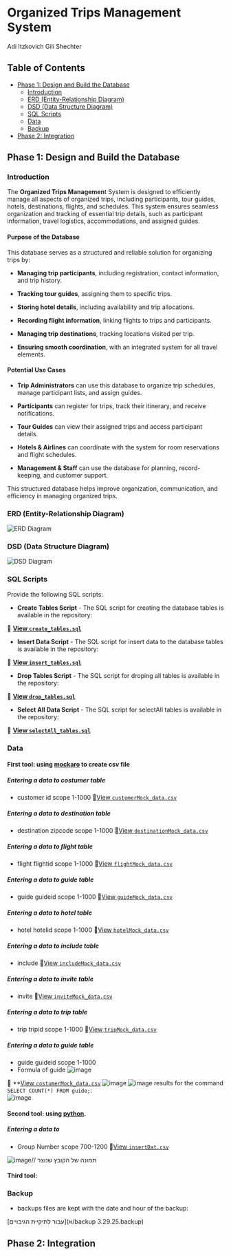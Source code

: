 

# Organized Trips Management System

Adi Itzkovich
Gili Shechter

## Table of Contents  
- [Phase 1: Design and Build the Database](#phase-1-design-an+6d-build-the-database)  
  - [Introduction](#introduction)  
  - [ERD (Entity-Relationship Diagram)](#erd-entity-relationship-diagram)  
  - [DSD (Data Structure Diagram)](#dsd-data-structure-diagram)  
  - [SQL Scripts](#sql-scripts)  
  - [Data](#data)
  - [Backup](#backup)  
- [Phase 2: Integration](#phase-2-integration)  

## Phase 1: Design and Build the Database  

### Introduction

The **Organized Trips Managemen**t System is designed to efficiently manage all aspects of organized trips, including participants, tour guides, hotels, destinations, flights, and schedules. This system ensures seamless organization and tracking of essential trip details, such as participant information, travel logistics, accommodations, and assigned guides.

#### Purpose of the Database

This database serves as a structured and reliable solution for organizing trips by:

- **Managing trip participants**, including registration, contact information, and trip history.

- **Tracking tour guides**, assigning them to specific trips.

- **Storing hotel details**, including availability and trip allocations.

- **Recording flight information**, linking flights to trips and participants.

- **Managing trip destinations**, tracking locations visited per trip.

- **Ensuring smooth coordination**, with an integrated system for all travel elements.

#### Potential Use Cases

- **Trip Administrators** can use this database to organize trip schedules, manage participant lists, and assign guides.

- **Participants** can register for trips, track their itinerary, and receive notifications.

- **Tour Guides** can view their assigned trips and access participant details.

- **Hotels & Airlines** can coordinate with the system for room reservations and flight schedules.

- **Management & Staff** can use the database for planning, record-keeping, and customer support.

This structured database helps improve organization, communication, and efficiency in managing organized trips.
###  ERD (Entity-Relationship Diagram)    
![ERD Diagram](א/קובץERD.png)  

###  DSD (Data Structure Diagram)   
![DSD Diagram](א/קובץDFD.png)  

###  SQL Scripts  
Provide the following SQL scripts:  
- **Create Tables Script** - The SQL script for creating the database tables is available in the repository:  

📜 **[View `create_tables.sql`](א/createTable.sql)**  

- **Insert Data Script** - The SQL script for insert data to the database tables is available in the repository:  

📜 **[View `insert_tables.sql`](א/insertTables.sql)**  
 
- **Drop Tables Script** - The SQL script for droping all tables is available in the repository:  

📜 **[View `drop_tables.sql`](א/dropTables.sql)**  

- **Select All Data Script**  - The SQL script for selectAll tables is available in the repository:  

📜 **[View `selectAll_tables.sql`](א/selectAll.sql)**  
  
###  Data  
####  First tool: using [mockaro](א/mockarooFiles) to create csv file
#####  Entering a data to costumer table
-  customer id scope 1-1000
📜[View `customerMock_data.csv`](א/mockarooFiles/customer.csv)
#####  Entering a data to destination table
-  destination zipcode scope 1-1000
📜[View `destinationMock_data.csv`](א/mockarooFiles/destination.csv)
#####  Entering a data to flight table
-  flight flightid scope 1-1000
📜[View `flightMock_data.csv`](א/mockarooFiles/flight.csv)
#####  Entering a data to guide table
-  guide guideid scope 1-1000
📜[View `guideMock_data.csv`](א/mockarooFiles/guide.csv)
#####  Entering a data to hotel table
-  hotel hotelid scope 1-1000
📜[View `hotelMock_data.csv`](א/mockarooFiles/hotel.csv)
#####  Entering a data to include table
-  include
📜[View `includeMock_data.csv`](א/mockarooFiles/include.csv)
#####  Entering a data to invite table
-  invite
📜[View `inviteMock_data.csv`](א/mockarooFiles/invite.csv)
#####  Entering a data to trip table
-  trip tripid scope 1-1000
📜[View `tripMock_data.csv`](א/mockarooFiles/trip.csv)


#####   Entering a data to guide table
-  guide guideid scope 1-1000
-  Formula of guide
![image](א/picture/guideImage.jpg)

📜 **[View `costumerMock_data.csv`](א/mockarooFiles/customer.csv)
![image](א/picture/customerCsvImage.png)
![image](א/picture/success.png)
results for  the command `SELECT COUNT(*) FROM guide;`:
<br>
![image](א/picture/guideCsvImage.png)

####  Second tool: using [python](א/Programing). 
#####  Entering a data to 
-  Group Number  scope 700-1200
📜[View `insertDat.csv`](א/Programing/insert.py)



![image](https://github.com/user-attachments/assets/046ee01c-599b-4858-886f-7c9809c60bfa)// תמונה של הקובץ שנוצר 



####  Third tool:

### Backup 
-   backups files are kept with the date and hour of the backup:  

[עבור לתיקיית הגיבויים](א/backup 3.29.25.backup)



## Phase 2: Integration 



